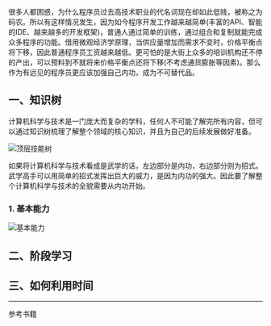 很多人都困惑，为什么程序员过去高技术职业的代名词现在却如此低贱，被称之为码农。所以有这样情况发生，因为如今程序开发工作越来越简单(丰富的API、智能的IDE、越来越多的开发框架)，普通人通过简单的训练，通过组合和复制就能完成众多程序的功能。借用微观经济学原理，当供应量增加而需求不变时，价格平衡点将下移，因此普通程序员工资越来越低。更可怕的是大街上众多的培训机构还不停的产出，可以预料到不就将来价格平衡点还将下移(不考虑通货膨胀等因素)。那么作为有远见的程序员更应该加强自己内功，成为不可替代品。

## 一、知识树
计算机科学与技术是一门庞大而复杂的学科，任何人不可能了解完所有内容，但可以通过知识树梳理了解整个领域的核心知识，并且为自己的后续发展做好准备。

![顶层技能树](http://qiniu.xdpie.com/86bceae457129d8a95f969cba29cff00.png?imageView2/2/w/700)

如果将计算机科学与技术看成是武学的话，左边部分是内功，右边部分则为招式。武学高手可以用简单的招式发挥出巨大的威力，是因为内功的强大。因此要了解整个计算机科学与技术的全貌需要从内功开始。

### 1. 基本能力

![基本能力](http://qiniu.xdpie.com/ea1b3f35168fd435f5fcd70a76576df5.png?imageView2/2/w/700)

## 二、阶段学习

## 三、如何利用时间

----
参考书籍
